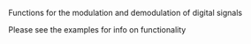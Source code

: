 Functions for the modulation and demodulation of digital signals

Please see the examples for info on functionality
